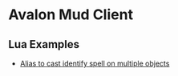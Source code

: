 # Avalon Mud Client

## Lua Examples

- [Alias to cast identify spell on multiple objects](https://gist.github.com/blakepell/60ce102c41b64c19ad77f90dfe1a7051)